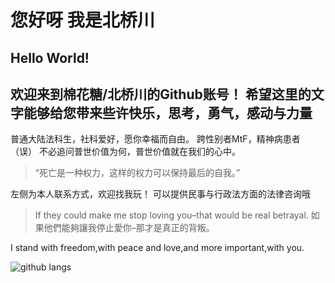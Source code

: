 # 您好呀 我是北桥川

## Hello World!

## 欢迎来到棉花糖/北桥川的Github账号！ 希望这里的文字能够给您带来些许快乐，思考，勇气，感动与力量

普通大陆法科生，社科爱好，愿你幸福而自由。
跨性别者MtF，精神病患者（误）
不必追问普世价值为何，普世价值就在我们的心中。

>“死亡是一种权力，这样的权力可以保持最后的自我。”

左侧为本人联系方式，欢迎找我玩！
可以提供民事与行政法方面的法律咨询哦

>If they could make me stop loving you–that would be real betrayal.
>如果他們能夠讓我停止愛你–那才是真正的背叛。

I stand with freedom,with peace and love,and more important,with you.

![github langs](https://github-readme-stats.vercel.app/api/top-langs?username=kitahasikawa&show_icons=true&title_color=9483f1&icon_color=9483f1&layout=compact)


<!--
**KitahasiKawa/KitahasiKawa** is a ✨ _special_ ✨ repository because its `README.md` (this file) appears on your GitHub profile.

Here are some ideas to get you started:

- 🔭 I’m currently working on ...
- 🌱 I’m currently learning ...
- 👯 I’m looking to collaborate on ...
- 🤔 I’m looking for help with ...
- 💬 Ask me about ...
- 📫 How to reach me: ...
- 😄 Pronouns: ...
- ⚡ Fun fact: ...
-->
